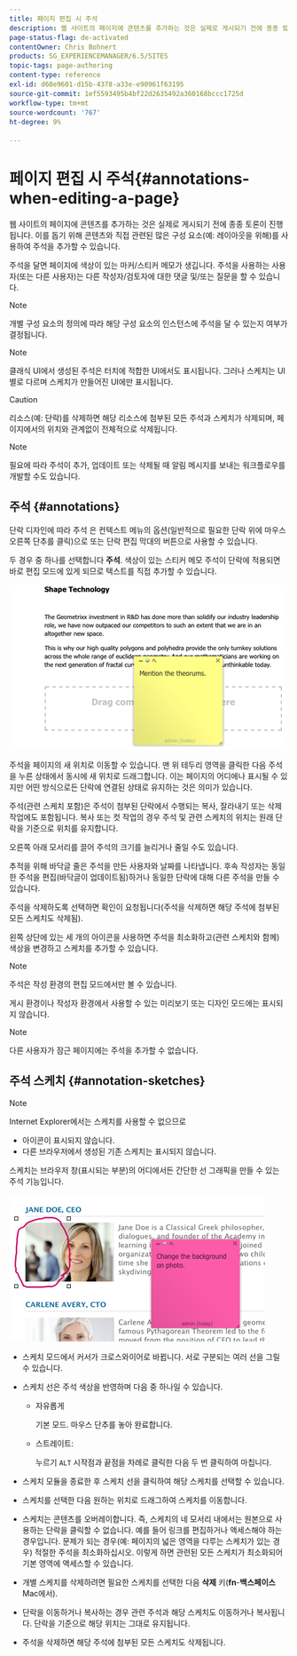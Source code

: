 ```yaml
---
title: 페이지 편집 시 주석
description: 웹 사이트의 페이지에 콘텐츠를 추가하는 것은 실제로 게시되기 전에 종종 토론이 진행됩니다. 이를 위해 콘텐츠와 직접 관련된 많은 구성 요소를 사용하여 주석을 추가할 수 있습니다.
page-status-flag: de-activated
contentOwner: Chris Bohnert
products: SG_EXPERIENCEMANAGER/6.5/SITES
topic-tags: page-authoring
content-type: reference
exl-id: d60e9601-d15b-4378-a33e-e90961f63195
source-git-commit: 1ef5593495b4bf22d2635492a360168bccc1725d
workflow-type: tm+mt
source-wordcount: '767'
ht-degree: 9%

---
```


# 페이지 편집 시 주석{#annotations-when-editing-a-page}

웹 사이트의 페이지에 콘텐츠를 추가하는 것은 실제로 게시되기 전에 종종 토론이 진행됩니다. 이를 돕기 위해 콘텐츠와 직접 관련된 많은 구성 요소(예: 레이아웃을 위해)를 사용하여 주석을 추가할 수 있습니다.

주석을 달면 페이지에 색상이 있는 마커/스티커 메모가 생깁니다. 주석을 사용하는 사용자(또는 다른 사용자)는 다른 작성자/검토자에 대한 댓글 및/또는 질문을 할 수 있습니다.

>[!NOTE]
>
>개별 구성 요소의 정의에 따라 해당 구성 요소의 인스턴스에 주석을 달 수 있는지 여부가 결정됩니다.

>[!NOTE]
>
>클래식 UI에서 생성된 주석은 터치에 적합한 UI에서도 표시됩니다. 그러나 스케치는 UI별로 다르며 스케치가 만들어진 UI에만 표시됩니다.

>[!CAUTION]
>
>리소스(예: 단락)를 삭제하면 해당 리소스에 첨부된 모든 주석과 스케치가 삭제되며, 페이지에서의 위치와 관계없이 전체적으로 삭제됩니다.

>[!NOTE]
>
>필요에 따라 주석이 추가, 업데이트 또는 삭제될 때 알림 메시지를 보내는 워크플로우를 개발할 수도 있습니다.

## 주석 {#annotations}

단락 디자인에 따라 주석 은 컨텍스트 메뉴의 옵션(일반적으로 필요한 단락 위에 마우스 오른쪽 단추를 클릭)으로 또는 단락 편집 막대의 버튼으로 사용할 수 있습니다.

두 경우 중 하나를 선택합니다 **주석**. 색상이 있는 스티커 메모 주석이 단락에 적용되면 바로 편집 모드에 있게 되므로 텍스트를 직접 추가할 수 있습니다.

![chlimage_1-137](assets/chlimage_1-137.png)

주석을 페이지의 새 위치로 이동할 수 있습니다. 맨 위 테두리 영역을 클릭한 다음 주석을 누른 상태에서 동시에 새 위치로 드래그합니다. 이는 페이지의 어디에나 표시될 수 있지만 어떤 방식으로든 단락에 연결된 상태로 유지하는 것은 의미가 있습니다.

주석(관련 스케치 포함)은 주석이 첨부된 단락에서 수행되는 복사, 잘라내기 또는 삭제 작업에도 포함됩니다. 복사 또는 컷 작업의 경우 주석 및 관련 스케치의 위치는 원래 단락을 기준으로 위치를 유지합니다.

오른쪽 아래 모서리를 끌어 주석의 크기를 늘리거나 줄일 수도 있습니다.

추적을 위해 바닥글 줄은 주석을 만든 사용자와 날짜를 나타냅니다. 후속 작성자는 동일한 주석을 편집(바닥글이 업데이트됨)하거나 동일한 단락에 대해 다른 주석을 만들 수 있습니다.

주석을 삭제하도록 선택하면 확인이 요청됩니다(주석을 삭제하면 해당 주석에 첨부된 모든 스케치도 삭제됨).

왼쪽 상단에 있는 세 개의 아이콘을 사용하면 주석을 최소화하고(관련 스케치와 함께) 색상을 변경하고 스케치를 추가할 수 있습니다.

>[!NOTE]
>
>주석은 작성 환경의 편집 모드에서만 볼 수 있습니다.
>
>게시 환경이나 작성자 환경에서 사용할 수 있는 미리보기 또는 디자인 모드에는 표시되지 않습니다.

>[!NOTE]
>
>다른 사용자가 잠근 페이지에는 주석을 추가할 수 없습니다.

## 주석 스케치 {#annotation-sketches}

>[!NOTE]
>
>Internet Explorer에서는 스케치를 사용할 수 없으므로
>
>* 아이콘이 표시되지 않습니다.
>* 다른 브라우저에서 생성된 기존 스케치는 표시되지 않습니다.
>

스케치는 브라우저 창(표시되는 부분)의 어디에서든 간단한 선 그래픽을 만들 수 있는 주석 기능입니다.

![chlimage_1-138](assets/chlimage_1-138.png)

* 스케치 모드에서 커서가 크로스와이어로 바뀝니다. 서로 구분되는 여러 선을 그릴 수 있습니다.
* 스케치 선은 주석 색상을 반영하며 다음 중 하나일 수 있습니다.

   * 자유롭게

     기본 모드. 마우스 단추를 놓아 완료합니다.

   * 스트레이트:

     누르기 `ALT` 시작점과 끝점을 차례로 클릭한 다음 두 번 클릭하여 마칩니다.

* 스케치 모듈을 종료한 후 스케치 선을 클릭하여 해당 스케치를 선택할 수 있습니다.
* 스케치를 선택한 다음 원하는 위치로 드래그하여 스케치를 이동합니다.
* 스케치는 콘텐츠를 오버레이합니다. 즉, 스케치의 네 모서리 내에서는 원본으로 사용하는 단락을 클릭할 수 없습니다. 예를 들어 링크를 편집하거나 액세스해야 하는 경우입니다. 문제가 되는 경우(예: 페이지의 넓은 영역을 다루는 스케치가 있는 경우) 적절한 주석을 최소화하십시오. 이렇게 하면 관련된 모든 스케치가 최소화되어 기본 영역에 액세스할 수 있습니다.
* 개별 스케치를 삭제하려면 필요한 스케치를 선택한 다음 **삭제** 키(**fn**-**백스페이스** Mac에서).

* 단락을 이동하거나 복사하는 경우 관련 주석과 해당 스케치도 이동하거나 복사됩니다. 단락을 기준으로 해당 위치는 그대로 유지됩니다.
* 주석을 삭제하면 해당 주석에 첨부된 모든 스케치도 삭제됩니다.
